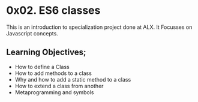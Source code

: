 # 0x02. ES6 classes

This is an introduction to specialization project done at ALX.
It Focusses on Javascript concepts.

## Learning Objectives;

* How to define a Class
* How to add methods to a class
* Why and how to add a static method to a class
* How to extend a class from another
* Metaprogramming and symbols
